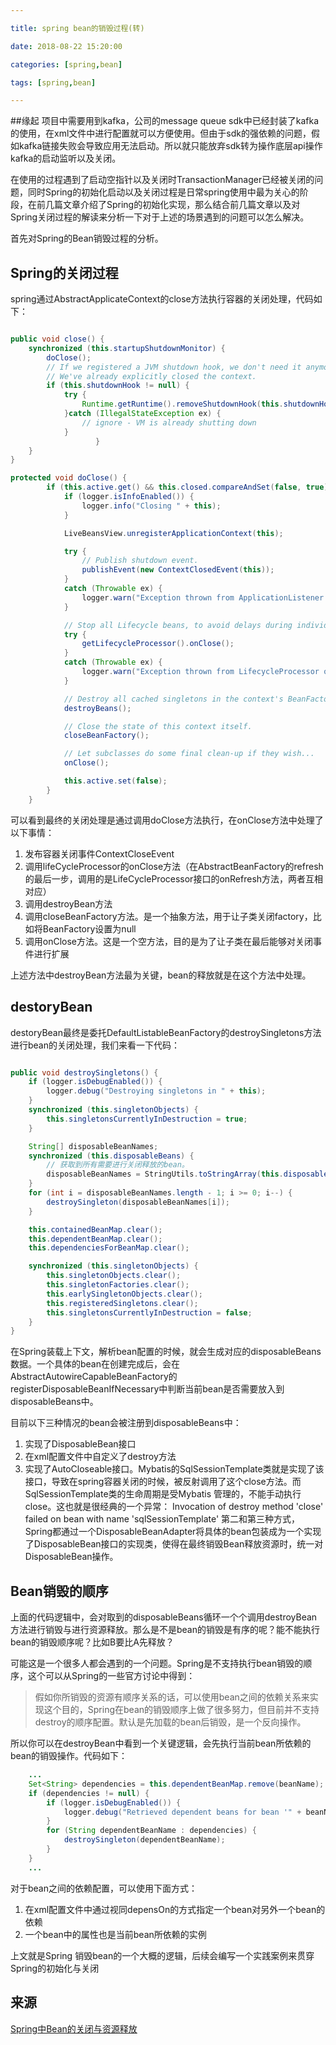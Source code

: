 ```yaml
---

title: spring bean的销毁过程(转)

date: 2018-08-22 15:20:00

categories: [spring,bean]

tags: [spring,bean]

---
```



##缘起
项目中需要用到kafka，公司的message queue sdk中已经封装了kafka的使用，在xml文件中进行配置就可以方便使用。但由于sdk的强依赖的问题，假如kafka链接失败会导致应用无法启动。所以就只能放弃sdk转为操作底层api操作kafka的启动监听以及关闭。

在使用的过程遇到了启动空指针以及关闭时TransactionManager已经被关闭的问题，同时Spring的初始化启动以及关闭过程是日常spring使用中最为关心的阶段，在前几篇文章介绍了Spring的初始化实现，那么结合前几篇文章以及对Spring关闭过程的解读来分析一下对于上述的场景遇到的问题可以怎么解决。

首先对Spring的Bean销毁过程的分析。

## Spring的关闭过程
spring通过AbstractApplicateContext的close方法执行容器的关闭处理，代码如下：

```java

public void close() {
    synchronized (this.startupShutdownMonitor) {
	    doClose();
		// If we registered a JVM shutdown hook, we don't need it anymore now:
		// We've already explicitly closed the context.
		if (this.shutdownHook != null) {
			try {
				Runtime.getRuntime().removeShutdownHook(this.shutdownHook);
			}catch (IllegalStateException ex) {
				// ignore - VM is already shutting down
			}
                   }
	}
}

protected void doClose() {
		if (this.active.get() && this.closed.compareAndSet(false, true)) {
			if (logger.isInfoEnabled()) {
				logger.info("Closing " + this);
			}

			LiveBeansView.unregisterApplicationContext(this);

			try {
				// Publish shutdown event.
				publishEvent(new ContextClosedEvent(this));
			}
			catch (Throwable ex) {
				logger.warn("Exception thrown from ApplicationListener handling ContextClosedEvent", ex);
			}

			// Stop all Lifecycle beans, to avoid delays during individual destruction.
			try {
				getLifecycleProcessor().onClose();
			}
			catch (Throwable ex) {
				logger.warn("Exception thrown from LifecycleProcessor on context close", ex);
			}

			// Destroy all cached singletons in the context's BeanFactory.
			destroyBeans();

			// Close the state of this context itself.
			closeBeanFactory();

			// Let subclasses do some final clean-up if they wish...
			onClose();

			this.active.set(false);
		}
	}

```

可以看到最终的关闭处理是通过调用doClose方法执行，在onClose方法中处理了以下事情：

1. 发布容器关闭事件ContextCloseEvent
2. 调用lifeCycleProcessor的onClose方法（在AbstractBeanFactory的refresh的最后一步，调用的是LifeCycleProcessor接口的onRefresh方法，两者互相对应）
3. 调用destroyBean方法
4. 调用closeBeanFactory方法。是一个抽象方法，用于让子类关闭factory，比如将BeanFactory设置为null
5. 调用onClose方法。这是一个空方法，目的是为了让子类在最后能够对关闭事件进行扩展

上述方法中destroyBean方法最为关键，bean的释放就是在这个方法中处理。

## destoryBean
destoryBean最终是委托DefaultListableBeanFactory的destroySingletons方法进行bean的关闭处理，我们来看一下代码：

```java

public void destroySingletons() {
	if (logger.isDebugEnabled()) {
		logger.debug("Destroying singletons in " + this);
	}
	synchronized (this.singletonObjects) {
		this.singletonsCurrentlyInDestruction = true;
	}

	String[] disposableBeanNames;
	synchronized (this.disposableBeans) {
        // 获取到所有需要进行关闭释放的bean。
		disposableBeanNames = StringUtils.toStringArray(this.disposableBeans.keySet());
	}
	for (int i = disposableBeanNames.length - 1; i >= 0; i--) {
		destroySingleton(disposableBeanNames[i]);
	}

	this.containedBeanMap.clear();
	this.dependentBeanMap.clear();
	this.dependenciesForBeanMap.clear();

	synchronized (this.singletonObjects) {
		this.singletonObjects.clear();
		this.singletonFactories.clear();
		this.earlySingletonObjects.clear();
		this.registeredSingletons.clear();
		this.singletonsCurrentlyInDestruction = false;
	}
}
```

在Spring装载上下文，解析bean配置的时候，就会生成对应的disposableBeans数据。一个具体的bean在创建完成后，会在AbstractAutowireCapableBeanFactory的registerDisposableBeanIfNecessary中判断当前bean是否需要放入到disposableBeans中。

目前以下三种情况的bean会被注册到disposableBeans中：

1. 实现了DisposableBean接口
2. 在xml配置文件中自定义了destroy方法
3. 实现了AutoCloseable接口。Mybatis的SqlSessionTemplate类就是实现了该接口，导致在spring容器关闭的时候，被反射调用了这个close方法。而SqlSessionTemplate类的生命周期是受Mybatis
管理的，不能手动执行close。这也就是很经典的一个异常： Invocation of destroy method 'close' failed on bean with name 'sqlSessionTemplate'
第二和第三种方式，Spring都通过一个DisposableBeanAdapter将具体的bean包装成为一个实现了DisposableBean接口的实现类，使得在最终销毁Bean释放资源时，统一对DisposableBean操作。

## Bean销毁的顺序
上面的代码逻辑中，会对取到的disposableBeans循环一个个调用destroyBean方法进行销毁与进行资源释放。那么是不是bean的销毁是有序的呢？能不能执行bean的销毁顺序呢？比如B要比A先释放？

可能这是一个很多人都会遇到的一个问题。Spring是不支持执行bean销毁的顺序，这个可以从Spring的一些官方讨论中得到：

> 假如你所销毁的资源有顺序关系的话，可以使用bean之间的依赖关系来实现这个目的，Spring在bean的销毁顺序上做了很多努力，但目前并不支持destroy的顺序配置。默认是先加载的bean后销毁，是一个反向操作。

所以你可以在destroyBean中看到一个关键逻辑，会先执行当前bean所依赖的bean的销毁操作。代码如下：

```java
    ...
    Set<String> dependencies = this.dependentBeanMap.remove(beanName);
	if (dependencies != null) {
		if (logger.isDebugEnabled()) {
			logger.debug("Retrieved dependent beans for bean '" + beanName + "': " + dependencies);
		}
		for (String dependentBeanName : dependencies) {
			destroySingleton(dependentBeanName);
		}
	}
    ...
```

对于bean之间的依赖配置，可以使用下面方式：

1. 在xml配置文件中通过视同depensOn的方式指定一个bean对另外一个bean的依赖
2. 一个bean中的属性也是当前bean所依赖的实例

上文就是Spring 销毁bean的一个大概的逻辑，后续会编写一个实践案例来贯穿Spring的初始化与关闭

## 来源

[Spring中Bean的关闭与资源释放](Spring中Bean的关闭与资源释放)